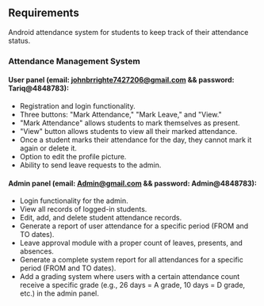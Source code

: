 ## Requirements

Android attendance system for students to keep track of their attendance status.

### Attendance Management System

#### User panel (email: johnbrrighte7427206@gmail.com && password: Tariq@4848783):
- Registration and login functionality.
- Three buttons: "Mark Attendance," "Mark Leave," and "View."
- "Mark Attendance" allows students to mark themselves as present.
- "View" button allows students to view all their marked attendance.
- Once a student marks their attendance for the day, they cannot mark it again or delete it.
- Option to edit the profile picture.
- Ability to send leave requests to the admin.

#### Admin panel (email: Admin@gmail.com && password: Admin@4848783):
- Login functionality for the admin.
- View all records of logged-in students.
- Edit, add, and delete student attendance records.
- Generate a report of user attendance for a specific period (FROM and TO dates).
- Leave approval module with a proper count of leaves, presents, and absences.
- Generate a complete system report for all attendances for a specific period (FROM and TO dates).
- Add a grading system where users with a certain attendance count receive a specific grade (e.g., 26 days = A grade, 10 days = D grade, etc.) in the admin panel.


